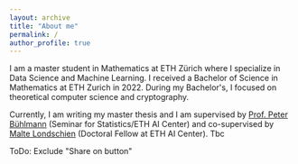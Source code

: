 ```yaml
---
layout: archive
title: "About me"
permalink: /
author_profile: true
---
```


I am a master student in Mathematics at ETH Zürich where I specialize in Data Science and Machine Learning. I received a Bachelor of Science in Mathematics at ETH Zurich in 2022. During my Bachelor's, I focused on theoretical computer science and cryptography.

Currently, I am writing my master thesis and I am supervised by [Prof. Peter Bühlmann](https://stat.ethz.ch/~buhlmann/) (Seminar for Statistics/ETH AI Center) and co-supervised by [Malte Londschien](https://www.londschien.ch/) (Doctoral Fellow at ETH AI Center). Tbc

ToDo: Exclude "Share on button"

<!---Teaching
======
  <ul>{% for post in site.teaching %}
    {% include archive-single-cv.html %}
  {% endfor %}</ul>

Service and leadership
======
* Currently signed in to 43 different slack teams
--->
